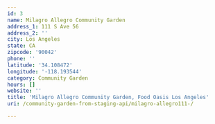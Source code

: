 ```yaml
---
id: 3
name: Milagro Allegro Community Garden
address_1: 111 S Ave 56
address_2: ''
city: Los Angeles
state: CA
zipcode: '90042'
phone: ''
latitude: '34.108472'
longitude: '-118.193544'
category: Community Garden
hours: []
website: ''
title: 'Milagro Allegro Community Garden, Food Oasis Los Angeles'
uri: /community-garden-from-staging-api/milagro-allegro111-/

---
```

